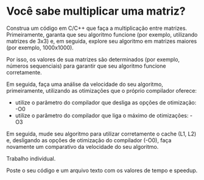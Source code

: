 # Você sabe multiplicar uma matriz?


Construa um código em C/C++ que faça a multiplicação entre matrizes. Primeiramente, garanta que seu algoritmo funcione (por exemplo, utilizando matrizes de 3x3) e, em seguida, explore seu algoritmo em matrizes maiores (por exemplo, 1000x1000).

Por isso, os valores de sua matrizes são determinados (por exemplo, números sequenciais) para garantir que seu algoritmo funcione corretamente.

Em seguida, faça uma análise da velocidade do seu algoritmo, primeiramente, utilizando as otimizações que o próprio compilador oferece:

* utilize o parâmetro do compilador que desliga as opções de otimização: -O0
* utilize o parâmetro do compilador que liga o máximo de otimizações: -O3

Em seguida, mude seu algoritmo para utilizar corretamente o cache (L1, L2) e, desligando as opções de otimização do compilador (-O0), faça novamente um comparativo da velocidade do seu algoritmo.

Trabalho individual.

Poste o seu código e um arquivo texto com os valores de tempo e speedup.  
